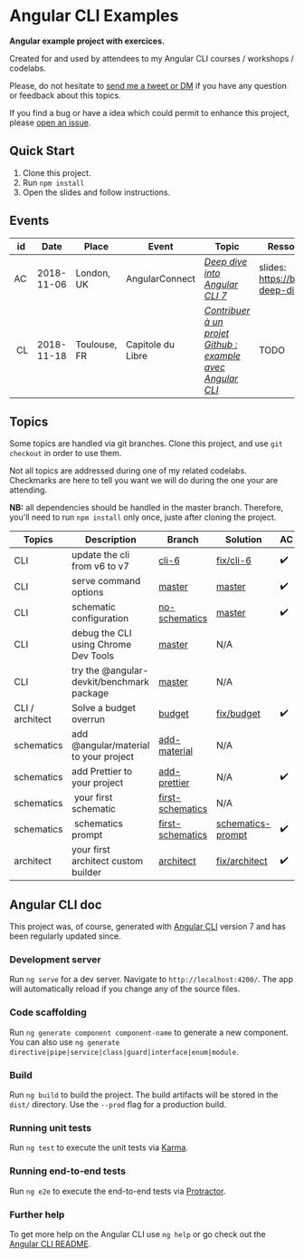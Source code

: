 # Angular CLI Examples

**Angular example project with exercices.**

Created for and used by attendees to my Angular CLI courses / workshops / codelabs.

Please, do not hesitate to [send me a tweet or DM][tweet] if you have any question or feedback about this topics.

If you find a bug or have a idea which could permit to enhance this project, please [open an issue][new-issue].

[new-issue]: https://github.com/noelmace/angular-cli-deep-dive/issues/new
[tweet]: https://twitter.com/noel_mace

## Quick Start

1. Clone this project.
2. Run `npm install`
3. Open the slides and follow instructions.

## Events

| id | Date | Place | Event | Topic |  Ressources |
| --- | --- | --- | --- | --- | --- |
| AC | 2018-11-06 | London, UK | AngularConnect | [_Deep dive into Angular CLI 7_](https://angularconnect.com/talks#noel-mace) | slides: https://bit.ly/cli-deep-dive-ac |
| CL | 2018-11-18 | Toulouse, FR | Capitole du Libre | [_Contribuer à un projet Github : example avec Angular CLI_](https://2018.capitoledulibre.org/programme/#contribuer-a-un-projet-github-exemple-avec-angular) | TODO |

## Topics

Some topics are handled via git branches. Clone this project, and use `git checkout` in order to use them.

Not all topics are addressed during one of my related codelabs. Checkmarks are here to tell you want we will do during the one your are attending.

**NB:** all dependencies should be handled in the master branch. Therefore, you'll need to run `npm install` only once, juste after cloning the project. 

| Topics | Description | Branch | Solution | AC | CL |
| --- | --- | --- | --- | --- | --- |
| CLI | update the cli from v6 to v7 | [cli-6] | [fix/cli-6] | :heavy_check_mark: |
| CLI | serve command options | [master] | [master] | :heavy_check_mark: |
| CLI | schematic configuration | [no-schematics] | [master] | :heavy_check_mark: |
| CLI | debug the CLI using Chrome Dev Tools | [master] | N/A |  | :heavy_check_mark: |
| CLI | try the @angular-devkit/benchmark package | [master] | N/A | | :question: |
| CLI / architect | Solve a budget overrun | [budget] | [fix/budget] | :heavy_check_mark: |
| schematics | add @angular/material to your project | [add-material] | N/A | 
| schematics | add Prettier to your project | [add-prettier] | N/A | :heavy_check_mark: | 
| schematics | your first schematic | [first-schematics] | N/A |  | :question:|
| schematics | schematics prompt | [first-schematics] | [schematics-prompt] | :heavy_check_mark: |  |
| architect | your first architect custom builder | [architect] | [fix/architect] | :heavy_check_mark: | :question: |

[master]: https://github.com/noelmace/angular-cli-deep-dive/tree/master
[architect]: https://github.com/noelmace/angular-cli-deep-dive/tree/architect
[fix/architect]: https://github.com/noelmace/angular-cli-deep-dive/tree/fix/architect
[add-material]:  https://github.com/noelmace/angular-cli-deep-dive/tree/add-material
[cli-6]: https://github.com/noelmace/angular-cli-deep-dive/tree/cli-6
[fix/cli-6]: https://github.com/noelmace/angular-cli-deep-dive/tree/fix/cli-6
[budget]: https://github.com/noelmace/angular-cli-deep-dive/tree/budget
[fix/budget]: https://github.com/noelmace/angular-cli-deep-dive/tree/fix/budget
[add-prettier]: https://github.com/noelmace/angular-cli-deep-dive/tree/add-prettier
[first-schematics]: https://github.com/noelmace/angular-cli-deep-dive/tree/first-schematics
[schematics-prompt]: https://github.com/noelmace/angular-cli-deep-dive/tree/schematics-prompt
[no-schematics]: https://github.com/noelmace/angular-cli-deep-dive/tree/no-schematics

## Angular CLI doc

This project was, of course, generated with [Angular CLI](https://github.com/angular/angular-cli) version 7 and has been regularly updated since.

### Development server

Run `ng serve` for a dev server. Navigate to `http://localhost:4200/`. The app will automatically reload if you change any of the source files.

### Code scaffolding

Run `ng generate component component-name` to generate a new component. You can also use `ng generate directive|pipe|service|class|guard|interface|enum|module`.

### Build

Run `ng build` to build the project. The build artifacts will be stored in the `dist/` directory. Use the `--prod` flag for a production build.

### Running unit tests

Run `ng test` to execute the unit tests via [Karma](https://karma-runner.github.io).

### Running end-to-end tests

Run `ng e2e` to execute the end-to-end tests via [Protractor](http://www.protractortest.org/).

### Further help

To get more help on the Angular CLI use `ng help` or go check out the [Angular CLI README](https://github.com/angular/angular-cli/blob/master/README.md).
